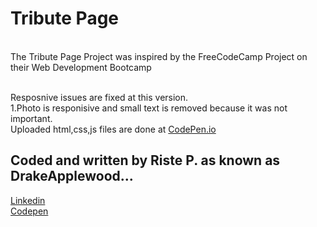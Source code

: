 # Tribute Page
<br>
The Tribute Page Project was inspired by the FreeCodeCamp Project on their Web Development Bootcamp
<br>
<br>


Resposnive issues are fixed at this version.
 <br>
 1.Photo is responisive and small text is removed because it was not important.
 <br>
  Uploaded html,css,js files are done at [CodePen.io](https://codepen.io/DrakeApplewood/full/jwBBRw/)
 <br>
## Coded and written by Riste P. as known as DrakeApplewood...
 
[Linkedin](https://www.linkedin.com/in/riste-petrov-442333142/)
<br>
[Codepen](https://codepen.io/DrakeApplewood/)
